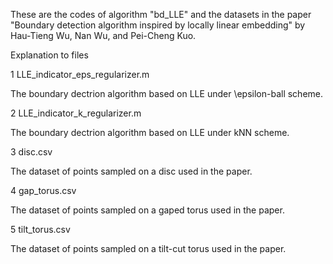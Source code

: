 These are the codes of algorithm "bd_LLE" and the datasets in the paper "Boundary detection algorithm inspired by locally linear embedding" by Hau-Tieng Wu, Nan Wu, and Pei-Cheng Kuo.


Explanation to files

1 LLE_indicator_eps_regularizer.m

The boundary dectrion algorithm based on LLE under \epsilon-ball scheme.

2 LLE_indicator_k_regularizer.m

The boundary dectrion algorithm based on LLE under kNN scheme.

3 disc.csv

The dataset of points sampled on a disc used in the paper.

4 gap_torus.csv

The dataset of points sampled on a gaped torus used in the paper.

5 tilt_torus.csv

The dataset of points sampled on a tilt-cut torus used in the paper.
